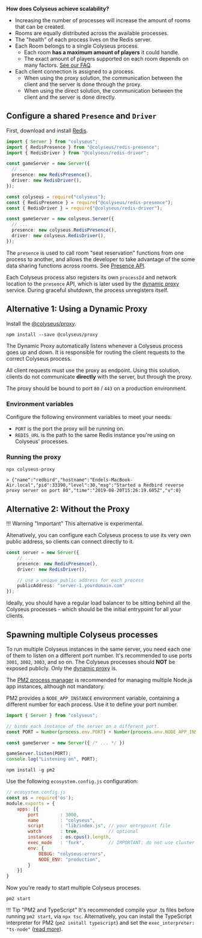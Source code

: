 **How does Colyseus achieve scalability?**

- Increasing the number of processes will increase the amount of rooms that can be created.
- Rooms are equally distributed across the available processes.
- The "health" of each process lives on the Redis server.
- Each Room belongs to a single Colyseus process.
    - Each room **has a maximum amount of players** it could handle.
    - The exact amount of players supported on each room depends on many factors. [See our FAQ](/colyseus/faq/#how-many-ccu-a-colyseus-server-can-handle).
- Each client connection is assigned to a process.
    - When using the proxy solution, the communication between the client and the server is done through the proxy.
    - When using the direct solution, the communication between the client and the server is done directly.

## Configure a shared `Presence` and `Driver`

First, download and install [Redis](https://redis.io/topics/quickstart).

```typescript fct_label="TypeScript"
import { Server } from "colyseus";
import { RedisPresence } from "@colyseus/redis-presence";
import { RedisDriver } from "@colyseus/redis-driver";

const gameServer = new Server({
  // ...
  presence: new RedisPresence(),
  driver: new RedisDriver(),
});
```

```typescript fct_label="JavaScript"
const colyseus = require("colyseus");
const { RedisPresence } = require("@colyseus/redis-presence");
const { RedisDriver } = require("@colyseus/redis-driver");

const gameServer = new colyseus.Server({
  // ...
  presence: new colyseus.RedisPresence(),
  driver: new colyseus.RedisDriver(),
});
```

The `presence` is used to call room "seat reservation" functions from one process to another, and allows the developer to take advantage of the some data sharing functions across rooms. See [Presence API](/server/presence/#api).

Each Colyseus process also registers its own `processId` and network location to the `presence` API, which is later used by the [dynamic proxy](#dynamic-proxy) service. During graceful shutdown, the process unregisters itself.

## Alternative 1: Using a Dynamic Proxy

Install the [@colyseus/proxy](https://github.com/colyseus/proxy).

```
npm install --save @colyseus/proxy
```

The Dynamic Proxy automatically listens whenever a Colyseus process goes up and down. It is responsible for routing the client requests to the correct Colyseus process.

All client requests must use the proxy as endpoint. Using this solution, clients do not communicate **directly** with the server, but through the proxy.

The proxy should be bound to port `80` / `443` on a production environment.

### Environment variables

Configure the following environment variables to meet your needs:

- `PORT` is the port the proxy will be running on.
- `REDIS_URL` is the path to the same Redis instance you're using on Colyseus' processes.

### Running the proxy

```
npx colyseus-proxy

> {"name":"redbird","hostname":"Endels-MacBook-Air.local","pid":33390,"level":30,"msg":"Started a Redbird reverse proxy server on port 80","time":"2019-08-20T15:26:19.605Z","v":0}
```

## Alternative 2: Without the Proxy

!!! Warning "Important"
    This alternative is experimental.

Altenatively, you can configure each Colyseus process to use its very own public address, so clients can connect directly to it.

```typescript
const server = new Server({
    // ...
    presence: new RedisPresence(),
    driver: new RedisDriver(),

    // use a unique public address for each process
    publicAddress: "server-1.yourdomain.com"
});
```

Ideally, you should have a regular load balancer to be sitting behind all the Colyseus processes - which should be the initial entrypoint for all your clients.

## Spawning multiple Colyseus processes

To run multiple Colyseus instances in the same server, you need each one of them to listen on a different port number. It's recommended to use ports `3001`, `3002`, `3003`, and so on. The Colyseus processes should **NOT** be exposed publicly. Only the [dynamic proxy](#dynamic-proxy) is.

The [PM2 process manager](http://pm2.keymetrics.io/) is recommended for managing multiple Node.js app instances, although not mandatory.

PM2 provides a `NODE_APP_INSTANCE` environment variable, containing a different number for each process. Use it to define your port number.

```typescript
import { Server } from "colyseus";

// binds each instance of the server on a different port.
const PORT = Number(process.env.PORT) + Number(process.env.NODE_APP_INSTANCE);

const gameServer = new Server({ /* ... */ })

gameServer.listen(PORT);
console.log("Listening on", PORT);
```

```
npm install -g pm2
```

Use the following `ecosystem.config.js` configuration:

```javascript
// ecosystem.config.js
const os = require('os');
module.exports = {
    apps: [{
        port        : 3000,
        name        : "colyseus",
        script      : "lib/index.js", // your entrypoint file
        watch       : true,           // optional
        instances   : os.cpus().length,
        exec_mode   : 'fork',         // IMPORTANT: do not use cluster mode.
        env: {
            DEBUG: "colyseus:errors",
            NODE_ENV: "production",
        }
    }]
}
```

Now you're ready to start multiple Colyseus proceses.

```
pm2 start
```

!!! Tip "PM2 and TypeScript"
    It's recommended compile your .ts files before running `pm2 start`, via `npx tsc`. Alternatively, you can install the TypeScript interpreter for PM2 (`pm2 install typescript`) and set the `exec_interpreter: "ts-node"` ([read more](http://pm2.keymetrics.io/docs/tutorials/using-transpilers-with-pm2)).